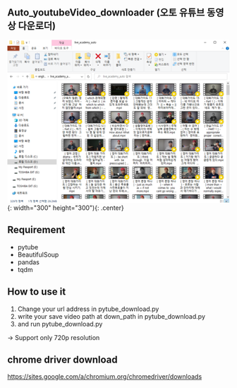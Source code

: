 ## Auto_youtubeVideo_downloader (오토 유튜브 동영상 다운로더)

![result.png](/result.PNG){: width="300" height="300"){: .center}

## Requirement

* pytube
* BeautifulSoup
* pandas
* tqdm

## How to use it

1. Change your url address in pytube_download.py
2. write your save video path at down_path in pytube_download.py
3. and run pytube_download.py

-> Support only 720p resolution

## chrome driver download

https://sites.google.com/a/chromium.org/chromedriver/downloads
